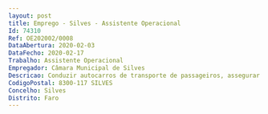 ```yaml
--- 
layout: post
title: Emprego - Silves - Assistente Operacional
Id: 74310
Ref: OE202002/0008
DataAbertura: 2020-02-03
DataFecho: 2020-02-17
Trabalho: Assistente Operacional
Empregador: Câmara Municipal de Silves
Descricao: Conduzir autocarros de transporte de passageiros, assegurar o bom funcionamento do veículo e tomar as providências necessárias com vista à reparação, em caso de avaria e cuidar da manutenção das viaturas que lhe forem distribuídas.
CodigoPostal: 8300-117 SILVES
Concelho: Silves
Distrito: Faro
--- 
```


